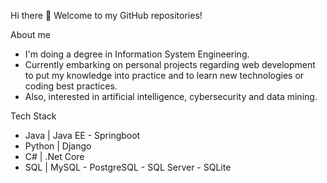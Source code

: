 Hi there 👋
Welcome to my GitHub repositories!

About me
  - I'm doing a degree in Information System Engineering. 
  - Currently embarking on personal projects regarding web development to put my knowledge into practice and to learn new technologies or coding best practices. 
  - Also, interested in artificial intelligence, cybersecurity and data mining.  
  
  
Tech Stack 
  - Java | Java EE - Springboot 
  - Python | Django
  - C# | .Net Core 
  - SQL | MySQL - PostgreSQL - SQL Server - SQLite

